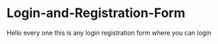 # Login-and-Registration-Form
Hello every one this is any login registration form where you can login 
